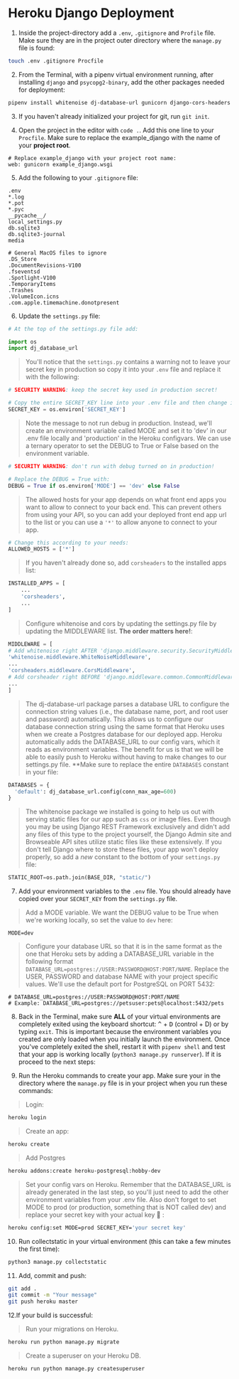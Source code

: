 # Heroku Django Deployment



1. Inside the project-directory add a `.env`, `.gitignore` and `Profile` file. Make sure they are in the project outer directory where the `manage.py` file is found:

```bash
touch .env .gitignore Procfile
```

2. From the Terminal, with a pipenv virtual environment running, after installing `django` and `psycopg2-binary`, add the other packages needed for deployment:

```bash
pipenv install whitenoise dj-database-url gunicorn django-cors-headers
```

3. If you haven't already initialized your project for git, run `git init`.

4. Open the project in the editor with `code .`. Add this one line to your `Procfile`. Make sure to replace the example_django with the name of your **project root**.

```
# Replace example_django with your project root name:
web: gunicorn example_django.wsgi
```

5. Add the following to your `.gitignore` file:

```
.env
*.log
*.pot
*.pyc
__pycache__/
local_settings.py
db.sqlite3
db.sqlite3-journal
media

# General MacOS files to ignore
.DS_Store
.DocumentRevisions-V100
.fseventsd
.Spotlight-V100
.TemporaryItems
.Trashes
.VolumeIcon.icns
.com.apple.timemachine.donotpresent
```

6. Update the `settings.py` file: 

```python
# At the top of the settings.py file add:

import os
import dj_database_url

```

> You'll notice that the `settings.py` contains a warning not to leave your secret key in production so copy it into your `.env` file and replace it with the following: 

```python
# SECURITY WARNING: keep the secret key used in production secret! 

# Copy the entire SECRET_KEY line into your .env file and then change it to read:
SECRET_KEY = os.environ['SECRET_KEY']
```

> Note the message to not run debug in production. Instead, we'll create an environment variable called MODE and set it to 'dev' in our .env file locally and 'production' in the Heroku configvars. We can use a ternary operator to set the DEBUG to True or False based on the environment variable.

```python
# SECURITY WARNING: don't run with debug turned on in production! 

# Replace the DEBUG = True with:
DEBUG = True if os.environ['MODE'] == 'dev' else False
```
> The allowed hosts for your app depends on what front end apps you want to allow to connect to your back end.  This can prevent others from using your API, so you can add your deployed front end app url to the list or you can use a `'*'` to allow anyone to connect to your app.

```python
# Change this according to your needs:
ALLOWED_HOSTS = ['*']
```
> If you haven't already done so, add `corsheaders` to the installed apps list:

```python
INSTALLED_APPS = [
    ...
    'corsheaders',
    ...
]
```

> Configure whitenoise and cors by updating the settings.py file by updating the MIDDLEWARE list. **The order matters here!**:

```python
MIDDLEWARE = [
# Add whitenoise right AFTER 'django.middleware.security.SecurityMiddleware',
'whitenoise.middleware.WhiteNoiseMiddleware',
...
'corsheaders.middleware.CorsMiddleware',
# Add corsheader right BEFORE 'django.middleware.common.CommonMiddleware',
...
]
```

> The dj-database-url package parses a database URL to configure the connection string values (i.e., the database name, port, and root user and password) automatically. This allows us to configure our database connection string using the same format that Heroku uses when we create a Postgres database for our deployed app. Heroku automatically adds the DATABASE_URL to our config vars, which it reads as environment variables. The benefit for us is that we will be able to easily push to Heroku without having to make changes to our settings.py file. **Make sure to replace the entire `DATABASES` constant in your file:

```python
DATABASES = {
  'default': dj_database_url.config(conn_max_age=600)
}
```

> The whitenoise package we installed is going to help us out with serving static files for our app such as `css` or image files.  Even though you may be using Django REST Framework exclusively and didn't add any files of this type to the project yourself, the Django Admin site and Browseable API sites utilize static files like these extensively.  If you don't tell Django where to store these files, your app won't deploy properly, so add a *new* constant to the bottom of your `settings.py` file: 

```python
STATIC_ROOT=os.path.join(BASE_DIR, "static/")
```

7. Add your environment variables to the `.env` file.  You should already have copied over your `SECRET_KEY` from the `settings.py` file.

> Add a MODE variable. We want the DEBUG value to be True when we're working locally, so set the value to `dev` here:

```
MODE=dev
```

> Configure your database URL so that it is in the same format as the one that Heroku sets by adding a DATABASE_URL variable in the following format `DATABASE_URL=postgres://USER:PASSWORD@HOST:PORT/NAME`.  Replace the USER, PASSWORD and database NAME with your project specific values.  We'll use the default port for PostgreSQL on PORT 5432:

```
# DATABASE_URL=postgres://USER:PASSWORD@HOST:PORT/NAME
# Example: DATABASE_URL=postgres://petsuser:pets@localhost:5432/pets
```

8. Back in the Terminal, make sure **ALL** of your virtual environments are completely exited using the keyboard shortcut: <kbd>^</kbd> + <kbd>D</kbd> (control + D) or by typing `exit`.  This is important because the environment variables you created are only loaded when you initially launch the environment.  Once you've completely exited the shell, restart it with `pipenv shell` and test that your app is working locally (`python3 manage.py runserver`).  If it is proceed to the next steps:


9. Run the Heroku commands to create your app.  Make sure your in the directory where the `manage.py` file is in your project when you run these commands:

> Login:

```bash
heroku login
```

> Create an app:


```bash
heroku create
```

> Add Postgres

```bash
heroku addons:create heroku-postgresql:hobby-dev
```

> Set your config vars on Heroku. Remember that the DATABASE_URL is already generated in the last step, so you'll just need to add the other environment variables from your .env file. Also don't forget to set MODE to prod (or production, something that is NOT called dev) and replace your secret key with your actual key :slightly_smiling_face: :

```bash
heroku config:set MODE=prod SECRET_KEY='your secret key'
```

10. Run collectstatic in your virtual environment (this can take a few minutes the first time):

```bash
python3 manage.py collectstatic
```

11. Add, commit and push:

```bash
git add .
git commit -m "Your message"
git push heroku master
```

12.If your build is successful:

> Run your migrations on Heroku.

```bash
heroku run python manage.py migrate
```

> Create a superuser on your Heroku DB.

```bash
heroku run python manage.py createsuperuser

```



